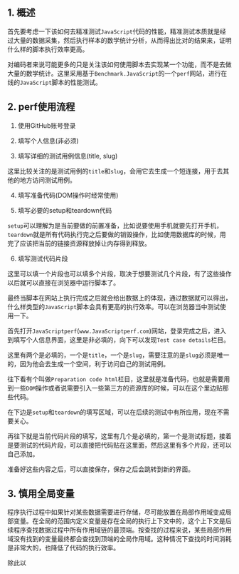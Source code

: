 ## 1. 概述

首先要考虑一下该如何去精准测试```JavaScript```代码的性能，精准测试本质就是经过大量的数据采集，然后执行样本的数学统计分析，从而得出比对的结果来，证明什么样的脚本执行效率更高。

对编码者来说可能更多的只是关注该如何使用脚本去实现某一个功能，而不是去做大量的数学统计。这里采用基于```Benchmark.JavaScript```的一个```perf```网站，进行在线的```JavaScript```脚本的性能测试。

## 2. perf使用流程

1. 使用GitHub账号登录

2. 填写个人信息(非必须)

3. 填写详细的测试用例信息(title, slug)

这里比较关注的是测试用例的```title```和```slug```，会用它去生成一个短连接，用于去其他的地方访问测试用例。

4. 填写准备代码(DOM操作时经常使用)

5. 填写必要的setup和teardown代码

```setup```可以理解为是当前要做的前置准备，比如说要使用手机就要先打开手机，```teardown```就是所有代码执行完之后要做的销毁操作，比如使用数据库的时候，用完了应该把当前的链接资源释放掉让内存得到释放。

6. 填写测试代码片段

这里可以填一个片段也可以填多个片段，取决于想要测试几个片段，有了这些操作以后就可以直接在浏览器中运行脚本了。

最终当脚本在网站上执行完成之后就会给出数据上的体现，通过数据就可以得出，什么样类型的```JavaScript```脚本会具有更高的执行效率。可以在浏览器当中测试使用一下。

首先打开```JavaScriptperf```(```www.JavaScriptperf.com```)网站，登录完成之后，进入到填写个人信息界面，这里是非必填的，向下可以发现```Test case details```栏目。

这里有两个是必填的，一个是```title```，一个是```slug```，需要注意的是```slug```必须是唯一的，因为他会去生成一个空间，利于访问自己的测试用例。

往下看有个叫做```Preparation code html```栏目，这里就是准备代码，也就是需要用到一些```DOM```操作或者说需要引入一些第三方的资源库的时候，可以在这个里边贴那些代码。

在下边是```setup```和```teardown```的填写区域，可以在后续的测试中有所应用，现在不需要关心。

再往下就是当前代码片段的填写，这里有几个是必填的，第一个是测试标题，接着是要测试的代码片段，可以直接把代码贴在这里面，然后这里有多个片段，还可以自己添加。

准备好这些内容之后，可以直接保存，保存之后会跳转到新的界面。

## 3. 慎用全局变量

程序执行过程中如果针对某些数据需要进行存储，尽可能放置在局部作用域变成局部变量。在全局的范围内定义变量是存在全局的执行上下文中的，这个上下文是后续程序查找数据过程中所有作用域链的最顶端。按查找的过程来说，某些局部作用域没有找到的变量最终都会查找到顶端的全局作用域。这种情况下查找的时间消耗是非常大的，也降低了代码的执行效率。

除此以